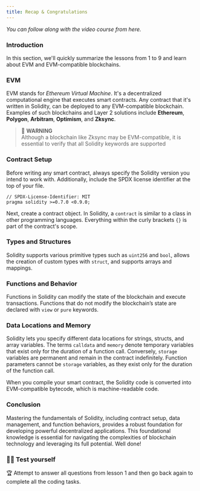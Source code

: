 ```yaml
---
title: Recap & Congratulations
---
```


_You can follow along with the video course from here._

### Introduction

In this section, we'll quickly summarize the lessons from 1 to 9 and learn about EVM and EVM-compatible blockchains.

### EVM

EVM stands for _Ethereum Virtual Machine_. It's a decentralized computational engine that executes smart contracts.
Any contract that it's written in Solidity, can be deployed to any EVM-compatible blockchain. Examples of such blockchains and Layer 2 solutions include **Ethereum**, **Polygon**, **Arbitram**, **Optimism**, and **Zksync**.

> 🚧 **WARNING** <br>
> Although a blockchain like Zksync may be EVM-compatible, it is essential to verify that all Solidity keywords are supported

### Contract Setup

Before writing any smart contract, always specify the Solidity version you intend to work with. Additionally, include the SPDX license identifier at the top of your file.

```solidity
// SPDX-License-Identifier: MIT
pragma solidity >=0.7.0 <0.9.0;
```

Next, create a contract object. In Solidity, a `contract` is similar to a class in other programming languages. Everything within the curly brackets `{}` is part of the contract's scope.

### Types and Structures

Solidity supports various primitive types such as `uint256` and `bool`, allows the creation of custom types with `struct`, and supports arrays and mappings.

### Functions and Behavior

Functions in Solidity can modify the state of the blockchain and execute transactions. Functions that do not modify the blockchain’s state are declared with `view` or `pure` keywords.

### Data Locations and Memory

Solidity lets you specify different data locations for strings, structs, and array variables. The terms `calldata` and `memory` denote temporary variables that exist only for the duration of a function call. Conversely, `storage` variables are permanent and remain in the contract indefinitely. Function parameters cannot be `storage` variables, as they exist only for the duration of the function call.

When you compile your smart contract, the Solidity code is converted into EVM-compatible bytecode, which is machine-readable code.

### Conclusion

Mastering the fundamentals of Solidity, including contract setup, data management, and function behaviors, provides a robust foundation for developing powerful decentralized applications. This foundational knowledge is essential for navigating the complexities of blockchain technology and leveraging its full potential. Well done!

### 🧑‍💻 Test yourself

🏆 Attempt to answer all questions from lesson 1 and then go back again to complete all the coding tasks.
